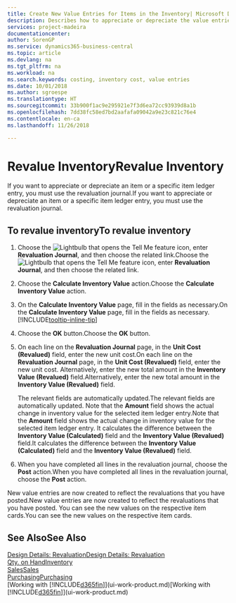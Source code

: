 ```yaml
---
title: Create New Value Entries for Items in the Inventory| Microsoft Docs
description: Describes how to appreciate or depreciate the value entries of one or more items in the inventory by posting their current, calculated value.
services: project-madeira
documentationcenter: 
author: SorenGP
ms.service: dynamics365-business-central
ms.topic: article
ms.devlang: na
ms.tgt_pltfrm: na
ms.workload: na
ms.search.keywords: costing, inventory cost, value entries
ms.date: 10/01/2018
ms.author: sgroespe
ms.translationtype: HT
ms.sourcegitcommit: 33b900f1ac9e295921e7f3d6ea72cc93939d8a1b
ms.openlocfilehash: 7dd38fc58ed7bd2aafafa09042a9e23c821c76e4
ms.contentlocale: en-ca
ms.lasthandoff: 11/26/2018

---
```

# <a name="revalue-inventory"></a><span data-ttu-id="16de8-103">Revalue Inventory</span><span class="sxs-lookup"><span data-stu-id="16de8-103">Revalue Inventory</span></span>
<span data-ttu-id="16de8-104">If you want to appreciate or depreciate an item or a specific item ledger entry, you must use the revaluation journal.</span><span class="sxs-lookup"><span data-stu-id="16de8-104">If you want to appreciate or depreciate an item or a specific item ledger entry, you must use the revaluation journal.</span></span>

## <a name="to-revalue-inventory"></a><span data-ttu-id="16de8-105">To revalue inventory</span><span class="sxs-lookup"><span data-stu-id="16de8-105">To revalue inventory</span></span>
1. <span data-ttu-id="16de8-106">Choose the ![Lightbulb that opens the Tell Me feature](media/ui-search/search_small.png "Tell me what you want to do") icon, enter **Revaluation Journal**, and then choose the related link.</span><span class="sxs-lookup"><span data-stu-id="16de8-106">Choose the ![Lightbulb that opens the Tell Me feature](media/ui-search/search_small.png "Tell me what you want to do") icon, enter **Revaluation Journal**, and then choose the related link.</span></span>
2. <span data-ttu-id="16de8-107">Choose the **Calculate Inventory Value** action.</span><span class="sxs-lookup"><span data-stu-id="16de8-107">Choose the **Calculate Inventory Value** action.</span></span>
3. <span data-ttu-id="16de8-108">On the **Calculate Inventory Value** page, fill in the fields as necessary.</span><span class="sxs-lookup"><span data-stu-id="16de8-108">On the **Calculate Inventory Value** page, fill in the fields as necessary.</span></span> [!INCLUDE[tooltip-inline-tip](includes/tooltip-inline-tip_md.md)]
4. <span data-ttu-id="16de8-109">Choose the **OK** button.</span><span class="sxs-lookup"><span data-stu-id="16de8-109">Choose the **OK** button.</span></span>
5. <span data-ttu-id="16de8-110">On each line on the **Revaluation Journal** page, in the **Unit Cost (Revalued)** field, enter the new unit cost.</span><span class="sxs-lookup"><span data-stu-id="16de8-110">On each line on the **Revaluation Journal** page, in the **Unit Cost (Revalued)** field, enter the new unit cost.</span></span> <span data-ttu-id="16de8-111">Alternatively, enter the new total amount in the **Inventory Value (Revalued)** field.</span><span class="sxs-lookup"><span data-stu-id="16de8-111">Alternatively, enter the new total amount in the **Inventory Value (Revalued)** field.</span></span>

    <span data-ttu-id="16de8-112">The relevant fields are automatically updated.</span><span class="sxs-lookup"><span data-stu-id="16de8-112">The relevant fields are automatically updated.</span></span> <span data-ttu-id="16de8-113">Note that the **Amount** field shows the actual change in inventory value for the selected item ledger entry.</span><span class="sxs-lookup"><span data-stu-id="16de8-113">Note that the **Amount** field shows the actual change in inventory value for the selected item ledger entry.</span></span> <span data-ttu-id="16de8-114">It calculates the difference between the **Inventory Value (Calculated)** field and the **Inventory Value (Revalued)** field.</span><span class="sxs-lookup"><span data-stu-id="16de8-114">It calculates the difference between the **Inventory Value (Calculated)** field and the **Inventory Value (Revalued)** field.</span></span>
6. <span data-ttu-id="16de8-115">When you have completed all lines in the revaluation journal, choose the **Post** action.</span><span class="sxs-lookup"><span data-stu-id="16de8-115">When you have completed all lines in the revaluation journal, choose the **Post** action.</span></span>

<span data-ttu-id="16de8-116">New value entries are now created to reflect the revaluations that you have posted.</span><span class="sxs-lookup"><span data-stu-id="16de8-116">New value entries are now created to reflect the revaluations that you have posted.</span></span> <span data-ttu-id="16de8-117">You can see the new values on the respective item cards.</span><span class="sxs-lookup"><span data-stu-id="16de8-117">You can see the new values on the respective item cards.</span></span>

## <a name="see-also"></a><span data-ttu-id="16de8-118">See Also</span><span class="sxs-lookup"><span data-stu-id="16de8-118">See Also</span></span>
[<span data-ttu-id="16de8-119">Design Details: Revaluation</span><span class="sxs-lookup"><span data-stu-id="16de8-119">Design Details: Revaluation</span></span>](design-details-revaluation.md)  
[<span data-ttu-id="16de8-120">Qty. on Hand</span><span class="sxs-lookup"><span data-stu-id="16de8-120">Inventory</span></span>](inventory-manage-inventory.md)  
[<span data-ttu-id="16de8-121">Sales</span><span class="sxs-lookup"><span data-stu-id="16de8-121">Sales</span></span>](sales-manage-sales.md)  
[<span data-ttu-id="16de8-122">Purchasing</span><span class="sxs-lookup"><span data-stu-id="16de8-122">Purchasing</span></span>](purchasing-manage-purchasing.md)  
<span data-ttu-id="16de8-123">[Working with [!INCLUDE[d365fin](includes/d365fin_md.md)]](ui-work-product.md)</span><span class="sxs-lookup"><span data-stu-id="16de8-123">[Working with [!INCLUDE[d365fin](includes/d365fin_md.md)]](ui-work-product.md)</span></span>

